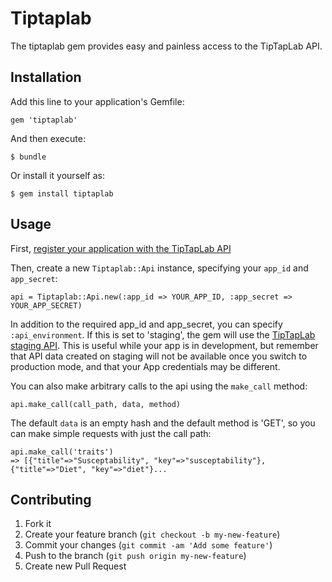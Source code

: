 # Tiptaplab

The tiptaplab gem provides easy and painless access to the TipTapLab API.

## Installation

Add this line to your application's Gemfile:

    gem 'tiptaplab'

And then execute:

    $ bundle

Or install it yourself as:

    $ gem install tiptaplab

## Usage

First, [register your application with the TipTapLab API][register]

Then, create a new `Tiptaplab::Api` instance, specifying your `app_id` and `app_secret`:

    api = Tiptaplab::Api.new(:app_id => YOUR_APP_ID, :app_secret => YOUR_APP_SECRET)

In addition to the required app_id and app_secret, you can specify `:api_environment`. If this is set to 'staging', the gem will use the [TipTapLab staging API][staging]. This is useful while your app is in development, but remember that API data created on staging will not be available once you switch to production mode, and that your App credentials may be different.

You can also make arbitrary calls to the api using the `make_call` method:

    api.make_call(call_path, data, method)

The default `data` is an empty hash and the default method is 'GET', so you can make simple requests with just the call path:

    api.make_call('traits')
    => [{"title"=>"Susceptability", "key"=>"susceptability"}, {"title"=>"Diet", "key"=>"diet"}...


[register]: https://api.tiptap.com/oauth/applications
[staging]: http://api.staging.tiptap.com

## Contributing

1. Fork it
2. Create your feature branch (`git checkout -b my-new-feature`)
3. Commit your changes (`git commit -am 'Add some feature'`)
4. Push to the branch (`git push origin my-new-feature`)
5. Create new Pull Request
